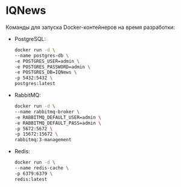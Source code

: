 # IQNews
Команды для запуска Docker-контейнеров на время разработки:

- PostgreSQL:
    ```bash
    docker run -d \
    --name postgres-db \
    -e POSTGRES_USER=admin \
    -e POSTGRES_PASSWORD=admin \
    -e POSTGRES_DB=IQNews \
    -p 5432:5432 \
    postgres:latest
    ```

- RabbitMQ:
    ```bash
    docker run -d \
    --name rabbitmq-broker \
    -e RABBITMQ_DEFAULT_USER=admin \
    -e RABBITMQ_DEFAULT_PASS=admin \
    -p 5672:5672 \
    -p 15672:15672 \
    rabbitmq:3-management
    ```

- Redis:
    ```bash
    docker run -d \
    --name redis-cache \
    -p 6379:6379 \
    redis:latest
    ```
